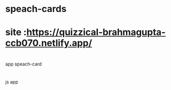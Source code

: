 # speach-cards
# site :https://quizzical-brahmagupta-ccb070.netlify.app/
#
app speach-card 
#
js app 
